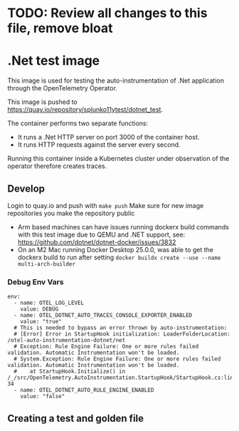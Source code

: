 # TODO: Review all changes to this file, remove bloat
# .Net test image

This image is used for testing the auto-instrumentation of .Net application through the OpenTelemetry Operator.

This image is pushed to https://quay.io/repository/splunko11ytest/dotnet_test.

The container performs two separate functions:
* It runs a .Net HTTP server on port 3000 of the container host.
* It runs HTTP requests against the server every second.

Running this container inside a Kubernetes cluster under observation of the operator therefore creates traces.

## Develop

Login to quay.io and push with `make push`
Make sure for new image repositories you make the repository public
- Arm based machines can have issues running dockerx build commands with this test image due to QEMU and .NET support, see: https://github.com/dotnet/dotnet-docker/issues/3832
- On an M2 Mac running Docker Desktop 25.0.0, was able to get the dockerx build to run after setting `docker buildx create --use --name multi-arch-builder`

### Debug Env Vars

```
env:
  - name: OTEL_LOG_LEVEL
    value: DEBUG
  - name: OTEL_DOTNET_AUTO_TRACES_CONSOLE_EXPORTER_ENABLED
    value: "true"
  # This is needed to bypass an error thrown by auto-instrumentation:
  # [Error] Error in StartupHook initialization: LoaderFolderLocation: /otel-auto-instrumentation-dotnet/net
  # Exception: Rule Engine Failure: One or more rules failed validation. Automatic Instrumentation won't be loaded.
  # System.Exception: Rule Engine Failure: One or more rules failed validation. Automatic Instrumentation won't be loaded.
  #    at StartupHook.Initialize() in /_/src/OpenTelemetry.AutoInstrumentation.StartupHook/StartupHook.cs:line 34
  - name: OTEL_DOTNET_AUTO_RULE_ENGINE_ENABLED
    value: "false"
```

## Creating a test and golden file
